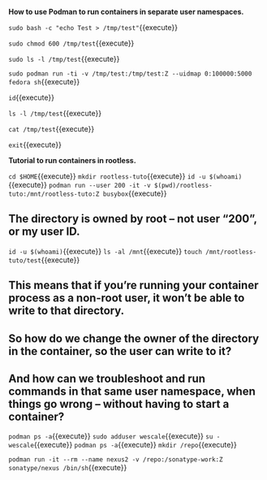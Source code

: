 
**How to use Podman to run containers in separate user namespaces.**


`sudo bash -c "echo Test > /tmp/test"`{{execute}}

`sudo chmod 600 /tmp/test`{{execute}}

`sudo ls -l /tmp/test`{{execute}}

`sudo podman run -ti -v /tmp/test:/tmp/test:Z --uidmap 0:100000:5000 fedora sh`{{execute}}

`id`{{execute}}

`ls -l /tmp/test`{{execute}}

`cat /tmp/test`{{execute}}

`exit`{{execute}}


**Tutorial to run containers in rootless.**

`cd $HOME`{{execute}}
`mkdir rootless-tuto`{{execute}}
`id -u $(whoami)`{{execute}}
`podman run --user 200 -it -v $(pwd)/rootless-tuto:/mnt/rootless-tuto:Z busybox`{{execute}}
## The directory is owned by root – not user “200”, or my user ID.
`id -u $(whoami)`{{execute}}
`ls -al /mnt`{{execute}}
`touch /mnt/rootless-tuto/test`{{execute}}

## This means that if you’re running your container process as a non-root user, it won’t be able to write to that directory.

## So how do we change the owner of the directory in the container, so the user can write to it?

## And how can we troubleshoot and run commands in that same user namespace, when things go wrong – without having to start a container?

`podman ps -a`{{execute}}
`sudo adduser wescale`{{execute}}
`su - wescale`{{execute}}
`podman ps -a`{{execute}}
`mkdir /repo`{{execute}}

`podman run -it --rm --name nexus2 -v /repo:/sonatype-work:Z sonatype/nexus /bin/sh`{{execute}}

